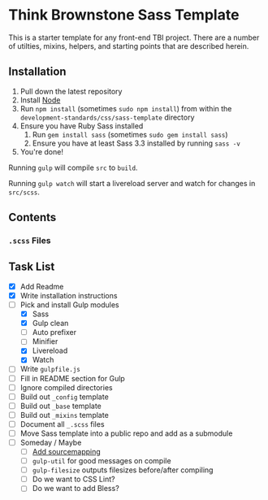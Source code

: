 # Think Brownstone Sass Template

This is a starter template for any front-end TBI project. There are a number of utilties, mixins, helpers, and starting points that are described herein.

## Installation

1. Pull down the latest repository
2. Install [Node](http://nodejs.org/)
3. Run `npm install` (sometimes `sudo npm install`) from within the `development-standards/css/sass-template` directory
4. Ensure you have Ruby Sass installed
	1. Run `gem install sass` (sometimes `sudo gem install sass`)
	2. Ensure you have at least Sass 3.3 installed by running `sass -v`
5. You're done!

Running `gulp` will compile `src` to `build`.

Running `gulp watch` will start a livereload server and watch for changes in `src/scss`.

## Contents

### `.scss` Files

## Task List

- [x] Add Readme
- [x] Write installation instructions
- [ ] Pick and install Gulp modules
	- [x] Sass
	- [x] Gulp clean
	- [ ] Auto prefixer
	- [ ] Minifier
	- [x] Livereload
	- [x] Watch
- [ ] Write `gulpfile.js`
- [ ] Fill in README section for Gulp
- [ ] Ignore compiled directories
- [ ] Build out `_config` template
- [ ] Build out `_base` template
- [ ] Build out `_mixins` template
- [ ] Document all `_.scss` files
- [ ] Move Sass template into a public repo and add as a submodule
- [ ] Someday / Maybe
	- [ ] [Add sourcemapping](http://fettblog.eu/blog/2014/04/10/gulp-sass-autoprefixer-sourcemaps/)
	- [ ] `gulp-util` for good messages on compile
	- [ ] `gulp-filesize` outputs filesizes before/after compiling
	- [ ] Do we want to CSS Lint?
	- [ ] Do we want to add Bless?